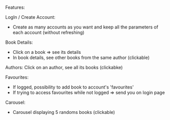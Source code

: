 Features:

LogIn / Create Account:
- Create as many accounts as you want and keep all the parameters of each account (without refreshing)

Book Details:
- Click on a book => see its details
- In book details, see other books from the same author (clickable)

Authors:
Click on an author, see all its books (clickabke)

Favourites:
- If logged, possibility to add book to account's 'favourites' 
- If trying to access favourites while not logged => send you on login page

Carousel:
- Carousel displaying 5 randoms books (clickable)